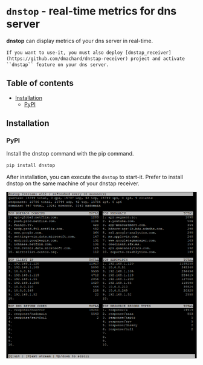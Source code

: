 # ``dnstop`` - real-time metrics for dns server

**dnstop** can display metrics of your dns server in real-time.

    If you want to use-it, you must also deploy [dnstap_receiver](https://github.com/dmachard/dnstap-receiver) project and activate ``dnstap`` feature on your dns server.

## Table of contents
* [Installation](#installation)
    * [PyPI](#pypi)
    
## Installation

### PyPI

Install the dnstop command with the pip command.

```python
pip install dnstop
```

After installation, you can execute the `dnstop` to start-it.
Prefer to install dnstop on the same machine of your dnstap receiver.

![dnstop](/dnstop.png)